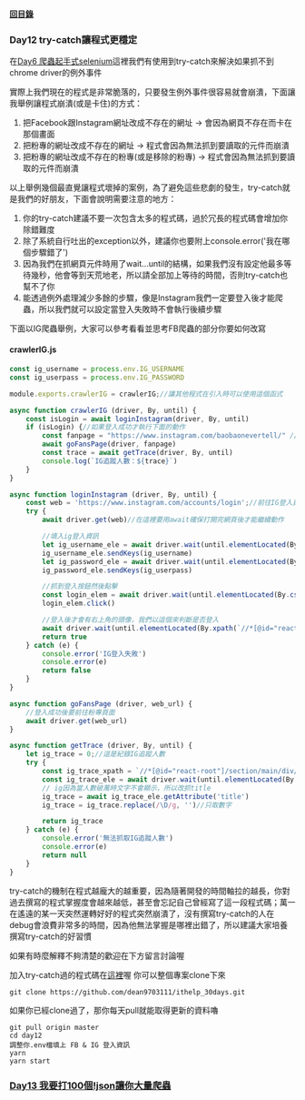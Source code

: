 #### [回目錄](../README.md)
### Day12 try-catch讓程式更穩定

在[Day6 爬蟲起手式selenium](../day6/README.md)這裡我們有使用到try-catch來解決如果抓不到chrome driver的例外事件  

實際上我們現在的程式是非常脆落的，只要發生例外事件很容易就會崩潰，下面讓我舉例讓程式崩潰(或是卡住)的方式：  
1. 把Facebook跟Instagram網址改成不存在的網址 &rarr; 會因為網頁不存在而卡在那個畫面
2. 把粉專的網址改成不存在的網址 &rarr; 程式會因為無法抓到要讀取的元件而崩潰
3. 把粉專的網址改成不存在的粉專(或是移除的粉專) &rarr; 程式會因為無法抓到要讀取的元件而崩潰

以上舉例幾個最直覺讓程式壞掉的案例，為了避免這些悲劇的發生，try-catch就是我們的好朋友，下面會說明需要注意的地方：  
1. 你的try-catch建議不要一次包含太多的程式碼，過於冗長的程式碼會增加你除錯難度
2. 除了系統自行吐出的exception以外，建議你也要附上console.error('我在哪個步驟錯了')
3. 因為我們在抓網頁元件時用了wait...until的結構，如果我們沒有設定他最多等待幾秒，他會等到天荒地老，所以請全部加上等待的時間，否則try-catch也幫不了你
4. 能透過例外處理減少多餘的步驟，像是Instagram我們一定要登入後才能爬蟲，所以我們就可以設定當登入失敗時不會執行後續步驟

下面以IG爬蟲舉例，大家可以參考看看並思考FB爬蟲的部分你要如何改寫
#### crawlerIG.js
```js
const ig_username = process.env.IG_USERNAME
const ig_userpass = process.env.IG_PASSWORD

module.exports.crawlerIG = crawlerIG;//讓其他程式在引入時可以使用這個函式

async function crawlerIG (driver, By, until) {
    const isLogin = await loginInstagram(driver, By, until)
    if (isLogin) {//如果登入成功才執行下面的動作
        const fanpage = "https://www.instagram.com/baobaonevertell/" // 筆者是寶寶不說的狂熱愛好者
        await goFansPage(driver, fanpage)
        const trace = await getTrace(driver, By, until)
        console.log(`IG追蹤人數：${trace}`)
    }
}

async function loginInstagram (driver, By, until) {
    const web = 'https://www.instagram.com/accounts/login';//前往IG登入頁面
    try {
        await driver.get(web)//在這裡要用await確保打開完網頁後才能繼續動作

        //填入ig登入資訊
        let ig_username_ele = await driver.wait(until.elementLocated(By.css("input[name='username']")), 3000);
        ig_username_ele.sendKeys(ig_username)
        let ig_password_ele = await driver.wait(until.elementLocated(By.css("input[name='password']")), 3000);
        ig_password_ele.sendKeys(ig_userpass)

        //抓到登入按鈕然後點擊
        const login_elem = await driver.wait(until.elementLocated(By.css("button[type='submit']")), 3000)
        login_elem.click()

        //登入後才會有右上角的頭像，我們以這個來判斷是否登入
        await driver.wait(until.elementLocated(By.xpath(`//*[@id="react-root"]//*[contains(@class,"_47KiJ")]`)), 3000)
        return true
    } catch (e) {
        console.error('IG登入失敗')
        console.error(e)
        return false
    }
}

async function goFansPage (driver, web_url) {
    //登入成功後要前往粉專頁面
    await driver.get(web_url)
}

async function getTrace (driver, By, until) {
    let ig_trace = 0;//這是紀錄IG追蹤人數
    try {
        const ig_trace_xpath = `//*[@id="react-root"]/section/main/div/header/section/ul/li[2]/a/span`
        const ig_trace_ele = await driver.wait(until.elementLocated(By.xpath(ig_trace_xpath)), 5000)//我們採取5秒內如果抓不到該元件就跳出的條件    
        // ig因為當人數破萬時文字不會顯示，所以改抓title
        ig_trace = await ig_trace_ele.getAttribute('title')
        ig_trace = ig_trace.replace(/\D/g, '')//只取數字

        return ig_trace
    } catch (e) {
        console.error('無法抓取IG追蹤人數')
        console.error(e)
        return null
    }
}
```

try-catch的機制在程式越龐大的越重要，因為隨著開發的時間軸拉的越長，你對過去撰寫的程式掌握度會越來越低，甚至會忘記自己曾經寫了這一段程式碼；萬一在遙遠的某一天突然運轉好好的程式突然崩潰了，沒有撰寫try-catch的人在debug會浪費非常多的時間，因為他無法掌握是哪裡出錯了，所以建議大家培養撰寫try-catch的好習慣

如果有時麼解釋不夠清楚的歡迎在下方留言討論喔    

加入try-catch過的程式碼在[這裡](https://github.com/dean9703111/ithelp_30days/day12)喔
你可以整個專案clone下來  
```
git clone https://github.com/dean9703111/ithelp_30days.git
```
如果你已經clone過了，那你每天pull就能取得更新的資料嚕  
```
git pull origin master
cd day12
調整你.env檔填上 FB & IG 登入資訊
yarn
yarn start
```
### [Day13 我要打100個!json讓你大量爬蟲](../day13/README.md)